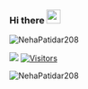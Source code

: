 ### Hi there <img src="https://media.giphy.com/media/hvRJCLFzcasrR4ia7z/giphy.gif" width="25px">
 
<img src="https://github-readme-stats.vercel.app/api/top-langs/?username=NehaPatidar208&show_icons=true&theme=gotham" alt="NehaPatidar208" />

![](https://komarev.com/ghpvc/?username=NehaPatidar208&color=brightgreen)
[![Visitors](https://visitor-badge.glitch.me/badge?page_id=NehaPatidar208.NehaPatidar208)](https://github.com/NehaPatidar208)

<img src="https://github-readme-stats.vercel.app/api?username=NehaPatidar208&show_icons=true&theme=gotham" alt="NehaPatidar208" />
  

